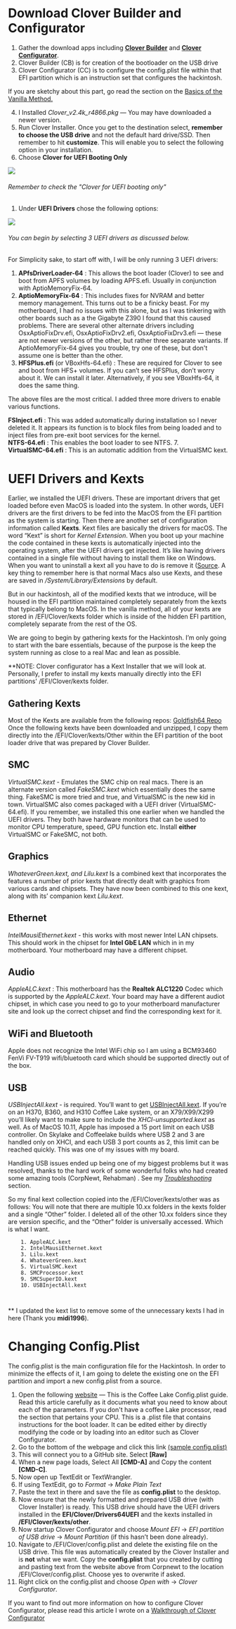 &#x200B;

# Download Clover Builder and Configurator

1. Gather the download apps including [**Clover Builder**](https://github.com/Dids/clover-builder/releases) and [**Clover Configurator**](https://mackie100projects.altervista.org/download/ccg/).
2. Clover Builder (CB) is for creation of the bootloader on the USB drive
3. Clover Configurator (CC) is to configure the config.plist file within that EFI partition which is an instruction set that configures the hackintosh.

If you are sketchy about this part, go read the section on the [Basics of the Vanilla Method.](00_Basics%20of%20the%20Vanilla%20Method.md)

4. I Installed *Clover_v2.4k_r4866.pkg*  — You may have downloaded a newer version.
5. Run Clover Installer. Once you get to the destination select, **remember to choose the USB drive** and not the default hard drive/SSD. Then remember to hit **customize**. This will enable you to select the following option in your installation.
6. Choose **Clover for UEFI Booting Only**   

![](Pictures/cb_screen1.png)
###### Remember to check the "Clover for UEFI booting only"
     


1. Under **UEFI Drivers** chose the following options: 

![](Pictures/cb_screen2.png)
###### You can begin by selecting 3 UEFI drivers as discussed below.

For Simplicity sake, to start off with, I will be only running 3 UEFI drivers:

1. **APfsDriverLoader-64** :  This allows the boot loader (Clover) to see and boot from APFS volumes by loading APFS.efi. Usually in conjunction with AptioMemoryFix-64.
2. **AptioMemoryFix-64** : This includes fixes for NVRAM and better memory management. This turns out to be a finicky beast. For my motherboard, I had no issues with this alone, but as I was tinkering with other boards such as a the Gigabyte Z390 I found that this caused problems. There are several other alternate drivers including OsxAptioFixDrv.efi, OsxAptioFixDrv2.efi, OsxAptioFixDrv3.efi — these are not newer versions of the other, but rather three separate variants. If AptioMemoryFix-64 gives you trouble, try one of these, but don't assume one is better than the other.
3. **HFSPlus.efi** (or VBoxHfs-64.efi) : These are required for Clover to see and boot from HFS+ volumes.  If you can’t see HFSPlus, don’t worry about it. We can install it later. Alternatively, if you see VBoxHfs-64, it does the same thing.

The above files are the most critical. I added three more drivers to enable various functions.   

**FSInject.efi** :  This was added automatically during installation so I never deleted it. It appears its function is to block files from being loaded and to inject files from pre-exit boot services for the kernel.   
**NTFS-64.efi** : This enables the boot loader to see NTFS. 7.   
**VirtualSMC-64.efi** : This is an automatic addition from the VirtualSMC kext.  


# UEFI Drivers and Kexts
Earlier, we installed the UEFI drivers. These are important drivers that get loaded before even MacOS is loaded into the system. In other words, UEFI drivers are the first drivers to be fed into the MacOS from the EFI partition as the system is starting. Then there are another set of configuration information called **Kexts**. Kext files are basically the drivers for macOS. The word “Kext” is short for *Kernel Extension*. When you boot up your machine the code contained in these kexts is automatically injected into the operating system, after the UEFI drivers get injected. It’s like having drivers contained in a single file without having to install them like on Windows. When you want to uninstall a kext all you have to do is remove it ([Source](https://hackintosher.com/blog/kext-files-macos/). A key thing to remember here is that normal Macs also use Kexts, and these are saved in */System/Library/Extensions* by default.  

But in our hackintosh, all of the modified kexts that we introduce, will be housed in the EFI partition maintained completely separately from the kexts that typically belong to MacOS. In the vanilla method, all of your kexts are stored in /EFI/Clover/kexts folder which is inside of the hidden EFI partition, completely separate from the rest of the OS. 
  
We are going to begin by gathering kexts for the Hackintosh. I’m only going to start with the bare essentials, because of the purpose is the keep the system running as close to a real Mac and lean as possible.   

**NOTE: Clover configurator has a Kext Installer that we will look at. Personally, I prefer to install my kexts manually directly into the EFI partitions' /EFI/Clover/kexts folder.


## Gathering Kexts
Most of the Kexts are available from the following repos: [Goldfish64 Repo](https://1drv.ms/f/s!AiP7m5LaOED-m-J8-MLJGnOgAqnjGw) Once the following kexts have been downloaded and unzipped, I copy them directly into the /EFI/Clover/kexts/Other within the EFI partition of the boot loader drive that was prepared by Clover Builder.


## SMC
*VirtualSMC.kext* - Emulates the SMC chip on real macs. There is an alternate version called *FakeSMC.kext* which essentially does the same thing. FakeSMC is more tried and true, and VirtualSMC is the new kid in town. VirtualSMC also comes packaged with a UEFI driver (VirtualSMC-64.efi). If you remember, we installed this one earlier when we handled the UEFI drivers. They both have hardware monitors that can be used to monitor CPU temperature, speed, GPU function etc. Install **either** VirtualSMC or FakeSMC, not both.

## Graphics
*WhateverGreen.kext, and* *Lilu.kext* Is a combined kext that incorporates the features a number of prior kexts that directly dealt with graphics from various cards and chipsets. They have now been combined to this one kext, along with its’ companion kext *Lilu.kext*.

## Ethernet
*IntelMausiEthernet.kext* - this works with most newer Intel LAN chipsets. This should work in the chipset for **Intel GbE LAN** which in in my motherboard. Your motherboard may have a different chipset. 

## Audio
*AppleALC.kext*  : This motherboard has the **Realtek ALC1220** Codec which is supported by the *AppleALC.kext*. Your board may have a different audiot chipset, in which case you need to go to your motherboard manufacturer site and look up the correct chipset and find the corresponding kext for it.

## WiFi and Bluetooth
Apple does not recognize the Intel WiFi chip so I am using a BCM93460 FenVi FV-T919 wifi/bluetooth card which should be supported directly out of the box.

## USB
*USBInjectAll.kext* - is required. You’ll want to get [USBInjectAll.kext](https://bitbucket.org/RehabMan/os-x-usb-inject-all/downloads/). If you’re on an H370, B360, and H310 Coffee Lake system, or an X79/X99/X299 you’ll likely want to make sure to include the *XHCI-unsupported.kext* as well. As of MacOS 10.11, Apple has imposed a 15 port limit on each USB controller. On Skylake and Coffeelake builds where USB 2 and 3 are handled only on XHCI, and each USB 3 port counts as 2, this limit can be reached quickly. This was one of my issues with my board. 

Handling USB issues ended up being one of my biggest problems but it was resolved, thanks to the hard work of some wonderful folks who had created some amazing tools (CorpNewt, Rehabman) . See my *[Troubleshooting](07_Troubleshooting.md)* section.

So my final kext collection copied into the /EFI/Clover/kexts/other was as follows: You will note that there are multiple 10.xx folders in the kexts folder and a single “Other” folder. I deleted all of the other 10.xx folders since they are version specific, and the “Other” folder is universally accessed. Which is what I want.

```
    1. AppleALC.kext 
    2. IntelMausiEthernet.kext
    3. Lilu.kext
    4. WhateverGreen.kext
    5. VirtualSMC.kext
    8. SMCProcessor.kext
    9. SMCSuperIO.kext
    10. USBInjectAll.kext
   
    
 ```
 
 ** I updated the kext list to remove some of the unnecessary kexts I had in here (Thank you **midi1996**).
 
# Changing Config.Plist

The config.plist is the main configuration file for the Hackintosh. In order to minimize the effects of it, I am going to delete the existing one on the EFI partition and import a new config.plist from a source.

1. Open the following [website](https://hackintosh.gitbook.io/-r-hackintosh-vanilla-desktop-guide/config.plist-per-hardware/coffee-lake) — This is the Coffee Lake Config.plist guide. Read this article carefully as it documents what you need to know about each of the parameters. If you don't have a coffee Lake processor, read the section that pertains your CPU. This is a .plist file that contains instructions for the boot loader. It can be edited either by directly modifying the code or by loading into an editor such as Clover Configurator.
2. Go to the bottom of the webpage and click this link [(sample config.plist)](https://github.com/corpnewt/Hackintosh-Guide/blob/master/Configs/CoffeeLake/config.plist)
3. This will connect you to a GitHub site. Select **[Raw]**
4. When a new page loads, Select All **[CMD-A]** and Copy the content **[CMD-C]**.
5. Now open up TextEdit or TextWrangler.
6. If using TextEdit, go to *Format* -> *Make Plain Text*
7. Paste the text in there and save the file as **config.plist** to the desktop.
8. Now ensure that the newly formatted and prepared USB drive (with Clover Installer) is ready. This USB drive should have the UEFI drivers installed in the **EFI/Clover/Drivers64UEFI** and the kexts installed in **/EFI/Clover/kexts/other**.
9. Now startup Clover Configurator and choose *Mount EFI* -> *EFI partition of USB drive* -> *Mount Partition* (if this hasn’t been done already).
10. Navigate to /EFI/Clover/config.plist and delete the existing file on the USB drive. This file was automatically created by the Clover Installer and is **not** what we want. Copy the **config.plist** that you created by cutting and pasting text from the website above from Corpnewt to the location /EFI/Clover/config.plist. Choose yes to overwrite if asked.
11. Right click on the config.plist and choose *Open with* -> *Clover Configurator*.

If you want to find out more information on how to configure Clover Configurator, please read this article I wrote on a [Walkthrough of Clover Configurator](08_Walkthrough_Clover_Configurator.md)
